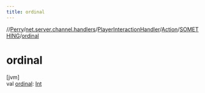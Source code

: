 ```yaml
---
title: ordinal
---
```

//[Perry](../../../../../index.html)/[net.server.channel.handlers](../../../index.html)/[PlayerInteractionHandler](../../index.html)/[Action](../index.html)/[SOMETHING](index.html)/[ordinal](ordinal.html)



# ordinal



[jvm]\
val [ordinal](ordinal.html): [Int](https://kotlinlang.org/api/latest/jvm/stdlib/kotlin/-int/index.html)





